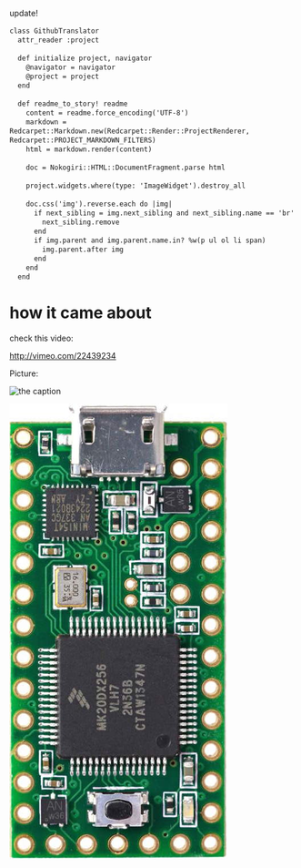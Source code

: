 update!

```
class GithubTranslator
  attr_reader :project

  def initialize project, navigator
    @navigator = navigator
    @project = project
  end

  def readme_to_story! readme
    content = readme.force_encoding('UTF-8')
    markdown = Redcarpet::Markdown.new(Redcarpet::Render::ProjectRenderer, Redcarpet::PROJECT_MARKDOWN_FILTERS)
    html = markdown.render(content)

    doc = Nokogiri::HTML::DocumentFragment.parse html

    project.widgets.where(type: 'ImageWidget').destroy_all

    doc.css('img').reverse.each do |img|
      if next_sibling = img.next_sibling and next_sibling.name == 'br'
        next_sibling.remove
      end
      if img.parent and img.parent.name.in? %w(p ul ol li span)
        img.parent.after img
      end
    end
  end
```

# how it came about

check this video:

http://vimeo.com/22439234

Picture:

<!--![the caption](https://hackster.imgix.net/uploads/image/file/41981/Ubidots_test_setup.jpg?w=1280&h=960&fit=clip&s=dc0053641464672cfcee0745d325474d)-->

<!--![the caption](https://hackster.imgix.net/uploads/image/file/41972/Ubidots_SPARK_current_draw_mA_scale.PNG?w=1280&h=960&fit=clip&s=9686f57a91b3da3355cf07dcd49c200e)-->
![the caption](https://hackster.imgix.net/uploads/image/file/41977/Ubidots_Wireshark_IPv6_transaction.PNG?w=1280&h=960&fit=clip&s=f46238c5fc08901b1405c1fe3e415a7a)

![the caption](./files/story/teensy31.jpg)
